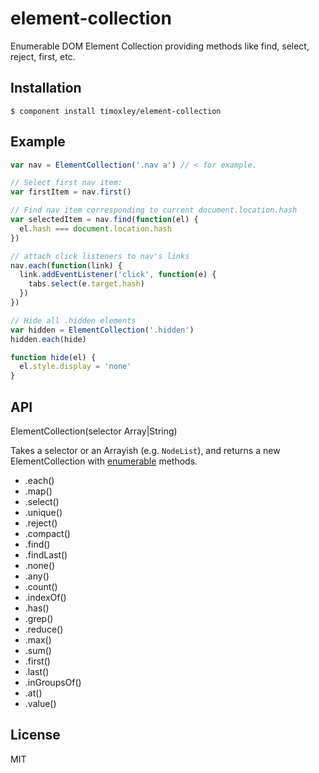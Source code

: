 # element-collection

  Enumerable DOM Element Collection providing methods like find, select, reject, first, etc.

## Installation

    $ component install timoxley/element-collection

## Example

```js
var nav = ElementCollection('.nav a') // < for example.

// Select first nav item:
var firstItem = nav.first()

// Find nav item corresponding to current document.location.hash
var selectedItem = nav.find(function(el) {
  el.hash === document.location.hash
})

// attach click listeners to nav's links
nav.each(function(link) {
  link.addEventListener('click', function(e) {
    tabs.select(e.target.hash)
  })
})

// Hide all .hidden elements
var hidden = ElementCollection('.hidden')
hidden.each(hide)

function hide(el) {
  el.style.display = 'none'
}
```

## API

  ElementCollection(selector Array|String)

  Takes a selector or an Arrayish (e.g. `NodeList`), and returns a new ElementCollection with [enumerable](https://github.com/component/enumerable) methods.

* .each()
* .map()
* .select()
* .unique()
* .reject()
* .compact()
* .find()
* .findLast()
* .none()
* .any()
* .count()
* .indexOf()
* .has()
* .grep()
* .reduce()
* .max()
* .sum()
* .first()
* .last()
* .inGroupsOf()
* .at()
* .value()

## License

  MIT
